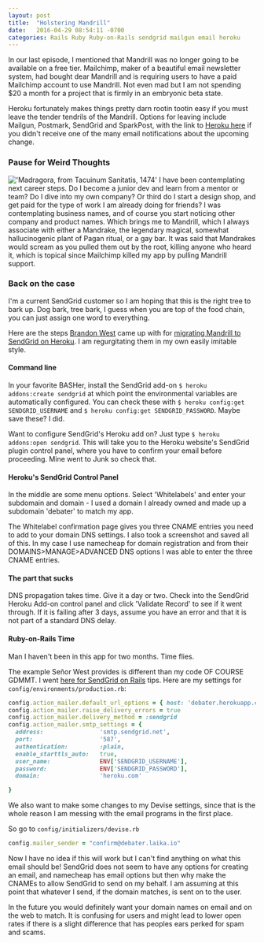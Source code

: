 ```yaml
---
layout: post
title:  "Holstering Mandrill"
date:   2016-04-29 08:54:11 -0700
categories: Rails Ruby Ruby-on-Rails sendgrid mailgun email heroku
---
```

In our last episode, I mentioned that Mandrill was no longer going to be available on a free tier. Mailchimp, maker of a beautiful email newsletter system, had bought dear Mandrill and is requiring users to have a paid Mailchimp account to use Mandrill. Not even mad but I am not spending $20 a month for a project that is firmly in an embryonic beta state.

Heroku fortunately makes things pretty darn rootin tootin easy if you must leave the tender tendrils of the Mandrill. Options for leaving include Mailgun, Postmark, SendGrid and SparkPost, with the link to [Heroku here](https://blog.heroku.com/archives/2016/3/2/migrating_from_the_mandrill_add_on) if you didn't receive one of the many email notifications about the upcoming change.

### Pause for Weird Thoughts
!['Madragora, from Tacuinum Sanitatis, 1474'](/images/mandrake-1474.jpg) I have been contemplating next career steps. Do I become a junior dev and learn from a mentor or team? Do I dive into my own company? Or third do I start a design shop, and get paid for the type of work I am already doing for friends? I was contemplating business names, and of course you start noticing other company and product names. Which brings me to Mandrill, which I always associate with either a Mandrake, the legendary magical, somewhat hallucinogenic plant of Pagan ritual, or a gay bar. It was said that Mandrakes would scream as you pulled them out by the root, killing anyone who heard it, which is topical since Mailchimp killed my app by pulling Mandrill support.

### Back on the case
I'm a current SendGrid customer so I am hoping that this is the right tree to bark up. Dog bark, tree bark, I guess when you are top of the food chain, you can just assign one word to everything.

Here are the steps [Brandon West](https://sendgrid.com/blog/author/brandon/) came up with for [migrating Mandrill to SendGrid on Heroku](https://sendgrid.com/blog/replacing-the-mandrill-heroku-add-on-with-the-sendgrid-add-on/). I am regurgitating them in my own easily imitable style.

#### Command line
In your favorite BASHer, install the SendGrid add-on `$ heroku addons:create sendgrid` at which point the environmental variables are automatically configured.  You can check these with `$ heroku config:get SENDGRID_USERNAME` and `$ heroku config:get SENDGRID_PASSWORD`. Maybe save these? I did.

Want to configure SendGrid's Heroku add on? Just type `$ heroku addons:open sendgrid`. This will take you to the Heroku website's SendGrid plugin control panel, where you have to confirm your email before proceeding. Mine went to Junk so check that.

#### Heroku's SendGrid Control Panel
In the middle are some menu options. Select 'Whitelabels' and enter your subdomain and domain - I used a domain I already owned and made up a subdomain 'debater' to match my app.

The Whitelabel confirmation page gives you three CNAME entries you need to add to your domain DNS settings. I also took a screenshot and saved all of this. In my case I use namecheap for domain registration and from their DOMAINS>MANAGE>ADVANCED DNS options I was able to enter the three CNAME entries.

#### The part that sucks
DNS propagation takes time. Give it a day or two. Check into the SendGrid Heroku Add-on control panel and click 'Validate Record' to see if it went through. If it is failing after 3 days, assume you have an error and that it is not part of a standard DNS delay.

#### Ruby-on-Rails Time
Man I haven't been in this app for two months. Time flies.

The example Señor West provides is different than my code OF COURSE GDMMT. I went [here for SendGrid on Rails](https://devcenter.heroku.com/articles/sendgrid#ruby-rails) tips. Here are my settings for  `config/environments/production.rb`:

```ruby
config.action_mailer.default_url_options = { host: 'debater.herokuapp.com'}
config.action_mailer.raise_delivery_errors = true
config.action_mailer.delivery_method = :sendgrid
config.action_mailer.smtp_settings = {
  address:                'smtp.sendgrid.net',
  port:                   '587',
  authentication:         :plain,
  enable_starttls_auto:   true,
  user_name:              ENV['SENDGRID_USERNAME'],
  password:               ENV['SENDGRID_PASSWORD'],
  domain:                 'heroku.com'

}
```

We also want to make some changes to my Devise settings, since that is the whole reason I am messing with the email programs in the first place.

So go to `config/initializers/devise.rb`

```ruby
config.mailer_sender = "confirm@debater.laika.io"
```

Now I have no idea if this will work but I can't find anything on what this email should be! SendGrid does not seem to have any options for creating an email, and namecheap has email options but then why make the CNAMEs to allow SendGrid to send on my behalf. I am assuming at this point that whatever I send, if the domain matches, is sent on to the user.

In the future you would definitely want your domain names on email and on the web to match. It is confusing for users and might lead to lower open rates if there is a slight difference that has peoples ears perked for spam and scams.
